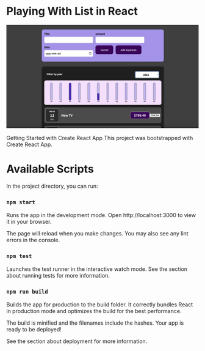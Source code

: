 
# Playing With List in React
![Homepage](https://github.com/AmiraMuzaffar/React_Working_with_List/blob/main/src/Components/Screen%20Shot%202022-10-15%20at%2010.31.11%20PM.png)

Getting Started with Create React App
This project was bootstrapped with Create React App.

# Available Scripts
In the project directory, you can run:

### `npm start`
Runs the app in the development mode.
Open http://localhost:3000 to view it in your browser.

The page will reload when you make changes.
You may also see any lint errors in the console.

### `npm test`
Launches the test runner in the interactive watch mode.
See the section about running tests for more information.

### `npm run build`
Builds the app for production to the build folder.
It correctly bundles React in production mode and optimizes the build for the best performance.

The build is minified and the filenames include the hashes.
Your app is ready to be deployed!

See the section about deployment for more information.
